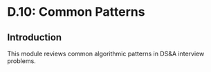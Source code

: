 # D.10: Common Patterns

## Introduction

This module reviews common algorithmic patterns in DS&A interview problems.

